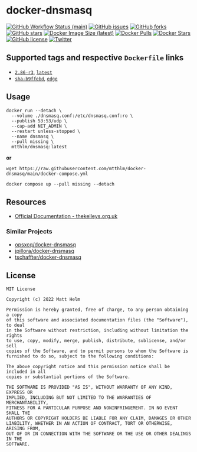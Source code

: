 # docker-dnsmasq

[![GitHub Workflow Status (main)](https://img.shields.io/github/workflow/status/mtthlm/docker-dnsmasq/build/main?event=push)](https://github.com/mtthlm/docker-dnsmasq/actions/workflows/dockerhub-build.yml?query=branch%3Amain+event%3Apush) [![GitHub issues](https://img.shields.io/github/issues/mtthlm/docker-dnsmasq)](https://github.com/mtthlm/docker-dnsmasq/issues) [![GitHub forks](https://img.shields.io/github/forks/mtthlm/docker-dnsmasq)](https://github.com/mtthlm/docker-dnsmasq/network) [![GitHub stars](https://img.shields.io/github/stars/mtthlm/docker-dnsmasq)](https://github.com/mtthlm/docker-dnsmasq/stargazers) [![Docker Image Size (latest)](https://img.shields.io/docker/image-size/mtthlm/dnsmasq/latest)](https://hub.docker.com/r/mtthlm/dnsmasq) [![Docker Pulls](https://img.shields.io/docker/pulls/mtthlm/dnsmasq)](https://hub.docker.com/r/mtthlm/dnsmasq) [![Docker Stars](https://img.shields.io/docker/stars/mtthlm/dnsmasq)](https://hub.docker.com/r/mtthlm/dnsmasq) [![GitHub license](https://img.shields.io/github/license/mtthlm/docker-dnsmasq)](https://github.com/mtthlm/docker-dnsmasq/blob/main/LICENSE) [![Twitter](https://img.shields.io/twitter/url?style=social&url=https%3A%2F%2Fgithub.com%2Fmtthlm%2Fdocker-dnsmasq)](https://twitter.com/intent/tweet?text=Wow:&url=https%3A%2F%2Fgithub.com%2Fmtthlm%2Fdocker-dnsmasq)

## Supported tags and respective `Dockerfile` links

* [`2.86-r3`](https://github.com/mtthlm/docker-dnsmasq/blob/6de7971ffc76ffd80459552533f471d24b4bb6d5/Dockerfile), [`latest`](https://github.com/mtthlm/docker-dnsmasq/blob/main/Dockerfile)
* [`sha-b9ffebd`](https://github.com/mtthlm/docker-dnsmasq/blob/b9ffebdf659b8ab1f84d1f66f2095cb41e5ac07f/Dockerfile), [`edge`](https://github.com/mtthlm/docker-dnsmasq/blob/edge/Dockerfile)

## Usage

```shell
docker run --detach \
  --volume ./dnsmasq.conf:/etc/dnsmasq.conf:ro \
  --publish 53:53/udp \
  --cap-add NET_ADMIN \
  --restart unless-stopped \
  --name dnsmasq \
  --pull missing \
  mtthlm/dnsmasq:latest
```

**or**

```shell
wget https://raw.githubusercontent.com/mtthlm/docker-dnsmasq/main/docker-compose.yml

docker compose up --pull missing --detach
```

## Resources

* [Official Documentation - thekelleys.org.uk](https://thekelleys.org.uk/dnsmasq/docs/dnsmasq-man.html)

### Similar Projects

* [opsxcq/docker-dnsmasq](https://github.com/opsxcq/docker-dnsmasq)
* [jpillora/docker-dnsmasq](https://github.com/jpillora/docker-dnsmasq)
* [tschaffter/docker-dnsmasq](https://github.com/tschaffter/docker-dnsmasq)

## License

```
MIT License

Copyright (c) 2022 Matt Helm

Permission is hereby granted, free of charge, to any person obtaining a copy
of this software and associated documentation files (the "Software"), to deal
in the Software without restriction, including without limitation the rights
to use, copy, modify, merge, publish, distribute, sublicense, and/or sell
copies of the Software, and to permit persons to whom the Software is
furnished to do so, subject to the following conditions:

The above copyright notice and this permission notice shall be included in all
copies or substantial portions of the Software.

THE SOFTWARE IS PROVIDED "AS IS", WITHOUT WARRANTY OF ANY KIND, EXPRESS OR
IMPLIED, INCLUDING BUT NOT LIMITED TO THE WARRANTIES OF MERCHANTABILITY,
FITNESS FOR A PARTICULAR PURPOSE AND NONINFRINGEMENT. IN NO EVENT SHALL THE
AUTHORS OR COPYRIGHT HOLDERS BE LIABLE FOR ANY CLAIM, DAMAGES OR OTHER
LIABILITY, WHETHER IN AN ACTION OF CONTRACT, TORT OR OTHERWISE, ARISING FROM,
OUT OF OR IN CONNECTION WITH THE SOFTWARE OR THE USE OR OTHER DEALINGS IN THE
SOFTWARE.
```
